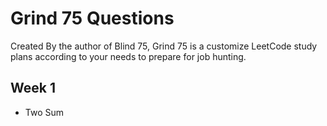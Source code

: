 <h1> Grind 75 Questions</h1>

Created By the author of Blind 75, Grind 75 is a customize LeetCode study plans according to your needs to prepare for job hunting.

## Week 1
- Two Sum 
